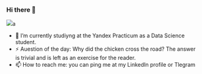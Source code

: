 ### Hi there 👋
<a href="https://www.linkedin.com/in/zluvsand/](https://www.linkedin.com/in/sergey-kuroptev-0015402a2/)](https://img.shields.io/badge/TELEGRAM-%40SKuroptev?style=flat&logo=telegram&labelColor=white&color=black
)"></a>
<a href="https://img.shields.io/badge/Telegram-2CA5E0?style=for-the-badge&logo=telegram&logoColor=white">
    <img src="https://img.shields.io/badge/LINKEDIN-12100E?logo=linkedin&color=282A36&logoColor=white" /></a>a


- 🌱 I’m currently studiyng at the Yandex Practicum as a Data Science student.
- ⚡ Auestion of the day: Why did the chicken cross the road? The answer is trivial and is left as an exercise for the reader.
- 📫 How to reach me: you can ping me at my LinkedIn profile or Tlegram
<!--
**mrBrain101/mrBrain101** is a ✨ _special_ ✨ repository because its `README.md` (this file) appears on your GitHub profile.

Here are some ideas to get you started:

- 🔭 I’m currently 

- 👯 I’m looking to collaborate on ...
- 🤔 I’m looking for help with ...
- 💬 Ask me about ...
- 📫 How to reach me: ...
- 😄 Pronouns: ...

-->
